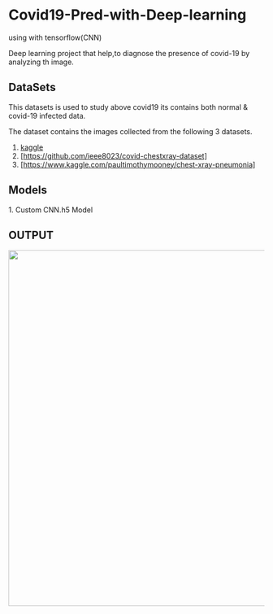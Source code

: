 # Covid19-Pred-with-Deep-learning
using with tensorflow(CNN)

Deep learning project that help,to diagnose the presence of covid-19 by analyzing th image.

<h2> DataSets</h2>
This datasets is used to study above covid19 its contains both normal & covid-19 infected data.

The dataset contains the images collected from the following 3 datasets.

1. [kaggle](https://www.kaggle.com/praveengovi/coronahack-chest-xraydataset)
2. [https://github.com/ieee8023/covid-chestxray-dataset]
3. [https://www.kaggle.com/paultimothymooney/chest-xray-pneumonia]

<h2> Models</h2>
1. Custom CNN.h5 Model


<h2>OUTPUT</h2>
<img src="Covid19-Pred-with-Deep-learning/2.png" width=700>
